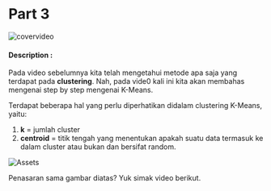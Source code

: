 # Part 3

![covervideo](http://bit.ly/makeaicovervideo)

#### **Description :**

Pada video sebelumnya kita telah mengetahui metode apa saja yang terdapat pada **clustering**. Nah, pada vide0 kali ini kita akan membahas mengenai step by step mengenai K-Means.

Terdapat beberapa hal yang perlu diperhatikan didalam clustering K-Means, yaitu:
1. **k** = jumlah cluster
2. **centroid** = titik tengah yang menentukan apakah suatu data termasuk ke dalam cluster atau bukan dan bersifat random.

![Assets](https://www.dropbox.com/sh/ew6mjmoq0illzml/AAAqcivUq_b6b0vYSORRVug0a/1.png?dl=1)


Penasaran sama gambar diatas? Yuk simak video berikut. 




